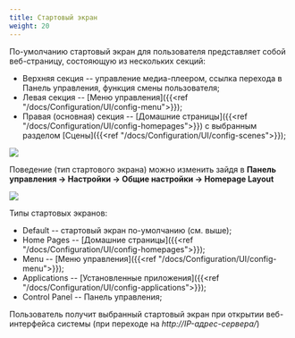 ```yaml
---
title: Стартовый экран
weight: 20
---
```


По-умолчанию стартовый экран для пользователя представляет собой веб-страницу, состояющую из нескольких секций:

- Верхняя секция -- управление медиа-плеером, ссылка перехода в Панель управления, функция смены пользователя;
- Левая секция -- [Меню управления]({{<ref "/docs/Configuration/UI/config-menu">}});
- Правая (основная) секция -- [Домашние страницы]({{<ref "/docs/Configuration/UI/config-homepages">}}) с выбранным разделом [Сцены]({{<ref "/docs/Configuration/UI/config-scenes">}});

![](../ui-homepage.png)

Поведение (тип стартового экрана) можно изменить зайдя в **Панель управления &rarr; Настройки &rarr; Общие настройки &rarr; Homepage Layout**

![](../ui-homepage-layout.png)

Типы стартовых экранов:

- Default -- стартовый экран по-умолчанию (см. выше);
- Home Pages -- [Домашние страницы]({{<ref "/docs/Configuration/UI/config-homepages">}});
- Menu -- [Меню управления]({{<ref "/docs/Configuration/UI/config-menu">}});
- Applications -- [Установленные приложения]({{<ref "/docs/Configuration/UI/config-applications">}});
- Control Panel -- Панель управления;

Пользователь получит выбранный стартовый экран при открытии веб-интерфейса системы (при переходе на *http://IP-адрес-сервера/*)